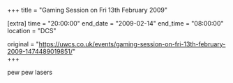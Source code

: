 +++
title = "Gaming Session on Fri 13th February 2009"

[extra]
time = "20:00:00"
end_date = "2009-02-14"
end_time = "08:00:00"
location = "DCS"

original = "https://uwcs.co.uk/events/gaming-session-on-fri-13th-february-2009-1474489019851/"    
+++

pew pew lasers

